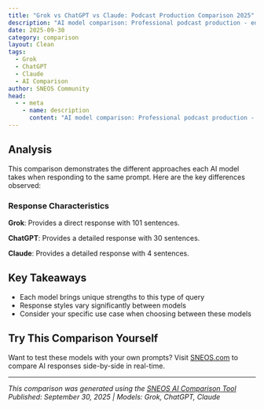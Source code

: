 ```yaml
---
title: "Grok vs ChatGPT vs Claude: Podcast Production Comparison 2025"
description: "AI model comparison: Professional podcast production - editing and sound design..."
date: 2025-09-30
category: comparison
layout: Clean
tags:
  - Grok
  - ChatGPT
  - Claude
  - AI Comparison
author: SNEOS Community
head:
  - - meta
    - name: description
      content: "AI model comparison: Professional podcast production - editing and sound design..."
---
```


<ChatComparison
  title="Grok vs ChatGPT vs Claude: Podcast Production Comparison 2025"
  prompt="Professional podcast production - editing and sound design"
  :responses='{
    "Grok": "Professional podcast production, particularly in editing and sound design, is a critical aspect of creating a high-quality, engaging podcast that stands out in a crowded market. Below, I\u0027ll break down the key components of editing and sound design, along with best practices, tools, and tips for achieving a polished result.\n\n---\n\n### **1. Podcast Editing**\nEditing is the process of refining raw audio recordings to ensure clarity, coherence, and professionalism. It involves removing unwanted content, improving flow, and enhancing the listener\u0027s experience.\n\n#### **Key Steps in Podcast Editing:**\n- **Initial Cleanup:**\n  - Remove filler words (\u0022um,\u0022 \u0022ah,\u0022 \u0022like\u0022) if they disrupt the flow, but retain some for authenticity if they reflect the speaker\u2019s personality.\n  - Cut out long pauses, irrelevant tangents, or off-topic discussions.\n  - Eliminate background noise, clicks, pops, and other audio artifacts using noise reduction tools.\n- **Content Structuring:**\n  - Organize the episode to follow a logical flow (e.g., intro, main discussion, outro).\n  - Add or rearrange segments for better storytelling or pacing.\n- **Leveling and Normalization:**\n  - Adjust volume levels so all speakers are at a consistent level (use compression to balance dynamics).\n  - Normalize the audio to a standard loudness level (industry standard for podcasts is typically -23 LUFS as per the Loudness Recommendation EBU R128).\n- **Timing and Pacing:**\n  - Tighten gaps between sentences or segments to maintain energy without sounding rushed.\n  - Ensure transitions between topics or speakers are smooth.\n- **Adding Elements:**\n  - Insert intros, outros, ads, or sponsor messages (ensure they\u2019re at the correct volume).\n  - Add music beds or sound effects (more on this in sound design below).\n\n#### **Editing Tools:**\n- **Digital Audio Workstations (DAWs):**\n  - **Audacity** (free, beginner-friendly): Great for basic editing and noise reduction.\n  - **Adobe Audition** (professional-grade): Offers advanced features like multitrack editing and noise restoration.\n  - **Reaper** (affordable, customizable): Popular for detailed editing and sound design.\n  - **Logic Pro X** or **Pro Tools** (high-end): Industry standards for professional audio production.\n- **Podcast-Specific Platforms:**\n  - **Descript**: Allows text-based audio editing, ideal for content-heavy edits.\n  - **Hindenburg Journalist**: Designed for spoken-word audio with auto-leveling features.\n\n#### **Best Practices for Editing:**\n- Always work with a backup of the raw audio to avoid accidental data loss.\n- Listen with headphones to catch subtle issues like mouth clicks or low-level noise.\n- Aim for a natural sound; over-editing can make conversations sound robotic.\n- Use crossfades to smooth out cuts and avoid abrupt transitions.\n- Export in high-quality formats ( WAV for final mixes, MP3 at 128-192 kbps for distribution).\n\n---\n\n### **2. Sound Design for Podcasts**\nSound design enhances the listening experience by adding depth, emotion, and branding through music, sound effects, and atmospheric elements. It helps immerse the audience and supports the storytelling.\n\n#### **Key Elements of Sound Design:**\n- **Intro/Outro Music:**\n  - Create or source royalty-free music that reflects the podcast\u2019s tone (e.g., upbeat for a comedy podcast, cinematic for a true crime show).\n  - Ensure music fades in and out smoothly and doesn\u2019t overpower the voice.\n- **Background Music:**\n  - Use subtle background tracks during storytelling segments to evoke emotion or build tension.\n  - Keep music low in the mix (typically -20 to -30 dB below voice levels) to avoid distraction.\n- **Sound Effects (SFX):**\n  - Add relevant sound effects to enhance storytelling (e.g., footsteps for a narrative scene, phone ringing for a dramatized moment).\n  - Use sparingly to avoid overwhelming the listener.\n- **Segues and Transitions:**\n  - Use short musical stings or ambient sounds to signal a change in topic or segment.\n  - Ensure transitions are consistent in style and volume.\n- **Branding Elements:**\n  - Incorporate signature sounds or jingles that listeners associate with your podcast.\n  - Use a consistent intro/outro format for brand recognition.\n\n#### **Sound Design Tools and Resources:**\n- **Royalty-Free Music Libraries:**\n  - **Epidemic Sound**, **Artlist**, or **AudioJungle**: Affordable, high-quality music and SFX.\n  - **Free Music Archive** or **Incompetech**: Free music with creative commons licenses (check usage terms).\n- **Sound Effect Libraries:**\n  - **Freesound.org**: Free community-sourced sound effects.\n  - **Zapsplat** or **SoundBible**: Free and premium SFX.\n- **Mixing in DAWs:**\n  - Use multitrack editing in tools like Adobe Audition or Reaper to layer music, SFX, and voice.\n  - Apply EQ to separate frequencies (e.g., roll off low frequencies on music to prevent muddiness with voice).\n\n#### **Best Practices for Sound Design:**\n- Match the tone of the podcast: A serious interview podcast may only need subtle music, while a narrative podcast can have immersive soundscapes.\n- Maintain a clean audio spectrum: Use EQ to ensure voice, music, and SFX don\u2019t clash (e.g., prioritize voice in the 100-300 Hz range).\n- Test on different playback devices (headphones, car speakers, phone speakers) to ensure the mix translates well.\n- Respect copyrights: Always use licensed or royalty-free assets to avoid legal issues.\n\n---\n\n### **3. Workflow for Professional Podcast Production**\n1. **Pre-Production:**\n   - Plan the episode structure and script (if applicable).\n   - Test recording equipment and environment for optimal sound quality.\n2. **Recording:**\n   - Use high-quality microphones and record in a treated space to minimize background noise.\n   - Record separate tracks for each speaker if possible for easier editing.\n3. **Post-Production (Editing and Sound Design):**\n   - Import raw audio into your DAW or editing software.\n   - Clean up audio (noise removal, leveling).\n   - Edit for content and pacing.\n   - Add music, SFX, and transitions.\n   - Mix and master to meet loudness standards (-23 LUFS).\n4. **Export and Distribution:**\n   - Export the final episode as an MP3 (128-192 kbps for optimal size and quality).\n   - Upload to hosting platforms like Libsyn, Podbean, or Anchor.\n   - Include metadata (episode title, description, tags) for discoverability.\n\n---\n\n### **4. Enhancing Quality with Advanced Techniques**\n- **Noise Reduction:** Use tools like iZotope RX for advanced noise removal (e.g., hums, room tone).\n- **Vocal Enhancement:** Apply subtle de-essing to reduce harsh \u201Cs\u201D sounds and use EQ to boost clarity (add warmth around 200 Hz, brightness around 3-5 kHz).\n- **Automation:** Automate volume levels for music fades or dialogue adjustments instead of manual edits for a smoother result.\n- **Mastering:** Use limiters to prevent clipping and ensure consistent loudness across episodes.\n\n---\n\n### **5. Tips for Efficiency and Consistency**\n- Create templates in your DAW with pre-set EQ, compression, and track layouts for recurring elements (intro/outro music, voice settings).\n- Batch-process common tasks like noise reduction or normalization for multiple episodes.\n- Develop a style guide for your podcast (e.g., how much filler to cut, music style, transition length) to maintain consistency.\n- Outsource if needed: If time or skill is a constraint, hire freelance editors or sound designers on platforms like Upwork or Fiverr.\n\n---\n\n### **6. Common Mistakes to Avoid**\n- Over-editing: Cutting too much can make dialogue sound unnatural.\n- Ignoring loudness standards: Inconsistent volume levels can frustrate listeners.\n- Poor music choices: Avoid overly loud or repetitive tracks that distract from the content.\n- Neglecting metadata: Proper tagging and show notes improve discoverability on platforms like Apple Podcasts or Spotify.\n\n---\n\nBy combining meticulous editing with intentional sound design, you can elevate your podcast to professional standards, retain listeners, and build a loyal audience. If you have specific questions about tools, workflows, or a particular podcast genre (e.g., narrative, interview, true crime), feel free to ask!",
    "ChatGPT": "Certainly! Here\u2019s an overview of professional podcast production focusing on editing and sound design:\n\n### Podcast Editing\n\n**1. Planning and Organization**  \n- **Prepare a Script or Outline:** Even if the show is conversational, having topics and segments planned helps streamline editing.  \n- **Collect Raw Audio:** Record all segments using high-quality microphones in a quiet environment to minimize background noise.\n\n**2. Editing Workflow**  \n- **Import Audio Files:** Use a Digital Audio Workstation (DAW) like Adobe Audition, Audacity, Reaper, or Logic Pro.  \n- **Clean Up Audio:** Remove ums, ahs, long pauses, clicks, and any mistakes or background noises. Tools like iZotope RX can be helpful.  \n- **Arrange Content:** Cut and organize segments logically, remove filler, and tighten conversations to keep listener engagement.  \n- **Leveling and Balancing:** Adjust volume levels to ensure consistent loudness across speakers and segments. Use tools like normalization and compression.  \n- **Noise Reduction:** Apply noise gates and spectral repair if necessary to remove hum, hiss, or other unwanted sounds.\n\n**3. Finalizing the Edit**  \n- **Add Intros, Outros, and Bumpers:** Incorporate music or voiceovers for branding and smooth transitions.  \n- **Metadata and ID3 Tags:** Add episode titles, descriptions, artwork, and other metadata for proper display in podcast apps.  \n- **Export Settings:** Export in the correct format (usually MP3 or AAC) at appropriate bitrates (typically 96-192 kbps for speech).\n\n---\n\n### Podcast Sound Design\n\n**1. Music and Atmosphere**  \n- **Intro and Outro Music:** Select or produce theme music that matches the podcast\u2019s tone and brand identity.  \n- **Background Ambience and Soundscapes:** Use subtle background sounds or atmospheres during storytelling to enhance immersion without overpowering dialogue.\n\n**2. Sound Effects**  \n- **Transitions and Bumpers:** Use sound effects or musical stings between segments to create smooth transitions.  \n- **Dramatic Emphasis:** Add sound effects to reinforce storytelling moments or highlight key points. Ensure they are appropriate and not distracting.\n\n**3. Mixing and Mastering**  \n- **EQ and Compression:** Apply equalization to ensure clarity in voices, cutting muddiness or harsh frequencies. Use compression to even out dynamics.  \n- **Stereo Imaging:** Keep voices typically centered; use stereo effects selectively for music or ambience.  \n- **Loudness Standards:** Master episodes to meet loudness standards (around -16 LUFS for stereo podcasts on most platforms) to ensure consistent playback volume.\n\n---\n\n### Tools and Resources\n\n- **DAWs:** Adobe Audition, Audacity (free), Reaper, GarageBand, Logic Pro  \n- **Plugins:** iZotope RX (noise reduction), Waves plugins (compression, EQ), FabFilter  \n- **Stock Music and SFX:** Epidemic Sound, Artlist, FreeSound.org, AudioJungle  \n- **Hosting Platforms:** Libsyn, Anchor, Podbean, Buzzsprout\n\n---\n\n### Tips for High-Quality Production\n\n- Record in a quiet, treated space to minimize post-production cleanup  \n- Use pop filters and quality microphones for clear dialogue  \n- Keep edits natural to maintain authentic flow and energy  \n- Regularly back up session files and raw recordings  \n- Solicit listener feedback to adjust pacing, sound design, and editing style  \n\nIf you want, I can provide a step-by-step guide on any part or recommend software suited for your needs!",
    "Claude": "Here\u0027s a comprehensive guide to professional podcast production, covering both editing and sound design:\n\n## Pre-Production Setup\n\n### Recording Standards\n- **Sample Rate**: 44.1 kHz or 48 kHz\n- **Bit Depth**: 24-bit minimum\n- **Format**: WAV or AIFF (uncompressed)\n- **Environment**: Treated room or quiet space\n- **Backup**: Always record backup audio\n\n### Essential Equipment\n- Quality microphones (dynamic or condenser)\n- Audio interface\n- Closed-back headphones\n- Pop filters and shock mounts\n- Acoustic treatment\n\n## Audio Editing Workflow\n\n### 1. Organization\n- Create consistent file naming conventions\n- Set up project templates\n- Import and sync all audio sources\n- Create backup copies\n\n### 2. Basic Editing\n- **Noise Reduction**: Remove background hiss/hum\n- **Gate/Expander**: Eliminate bleed between speakers\n- **Cut Dead Air**: Remove long pauses and \u0022ums\u0022\n- **Level Matching**: Balance speaker volumes\n- **Cross-fading**: Smooth transitions between cuts\n\n### 3. Advanced Processing\n- **EQ**: Enhance voice clarity, reduce muddiness\n- **Compression**: Even out dynamic range\n- **De-essing**: Control harsh sibilant sounds\n- **Normalization**: Consistent loudness levels\n\n## Sound Design Elements\n\n### Music Integration\n- **Intro/Outro**: Branded theme music\n- **Transitions**: Musical bridges between segments\n- **Beds**: Subtle background music during speech\n- **Stingers**: Short musical punctuation\n\n### Sound Effects\n- **Ambient Sounds**: Subtle atmosphere\n- **Transition Effects**: Whooshes, sweeps\n- **Emphasis**: Sound punctuation for key points\n- **Branding**: Consistent sonic elements\n\n## Technical Standards\n\n### Loudness Specifications\n- **Integrated LUFS**: -16 to -20 LUFS\n- **True Peak**: Below -1 dBTP\n- **Dynamic Range**: Maintain 6-10 LU\n\n### Quality Control\n- **Frequency Response**: Full, balanced spectrum\n- **Phase Coherence**: Mono compatibility\n- **Artifact Check**: No digital distortion or clicks\n- **Consistency**: Uniform sound throughout\n\n## Professional Software Options\n\n### DAWs (Digital Audio Workstations)\n- **Pro Tools**: Industry standard\n- **Reaper**: Cost-effective, powerful\n- **Adobe Audition**: Excellent spectral editing\n- **Logic Pro**: Mac-based, built-in effects\n- **Hindenburg Pro**: Journalism-focused\n\n### Specialized Plugins\n- **iZotope RX**: Advanced audio repair\n- **FabFilter Pro-Q**: Precise EQ\n- **Waves plugins**: Comprehensive processing\n- **Plugin Alliance**: Vintage-modeled gear\n\n## Workflow Optimization\n\n### Templates and Presets\n- Create standardized project templates\n- Save frequently used effect chains\n- Develop consistent processing presets\n- Build sound effect libraries\n\n### Batch Processing\n- Apply similar treatments to multiple episodes\n- Use scripting for repetitive tasks\n- Automate file conversion and export\n- Standardize metadata embedding\n\n## Common Issues and Solutions\n\n### Audio Problems\n- **Room Echo**: Use noise reduction or re-record\n- **Uneven Levels**: Compression and automation\n- **Background Noise**: Spectral editing tools\n- **Phone Quality**: EQ enhancement, noise reduction\n\n### Editing Challenges\n- **Natural Flow**: Preserve conversational rhythm\n- **Breath Sounds**: Reduce but don\u0027t eliminate completely\n- **Multiple Speakers**: Clear separation and balance\n- **Content Cuts**: Smooth transitions without jarring edits\n\n## Delivery Specifications\n\n### Export Settings\n- **Format**: MP3 (128-192 kbps) or AAC\n- **Metadata**: Complete ID3 tags\n- **Artwork**: High-resolution cover art\n- **Chapter Markers**: For longer episodes\n\n### Distribution Optimization\n- **File Size**: Balance quality with download speed\n- **Compatibility**: Test across various players\n- **Streaming**: Optimize for platform requirements\n- **Archive**: Maintain high-quality masters\n\n## Best Practices\n\n### Efficiency Tips\n- Edit in stages (structure, then polish)\n- Use keyboard shortcuts extensively\n- Work with visual waveforms\n- Take regular breaks to maintain ear accuracy\n\n### Quality Assurance\n- Listen on multiple playback systems\n-"
  }'
  published-date="17:11"
/>

## Analysis

This comparison demonstrates the different approaches each AI model takes when responding to the same prompt. Here are the key differences observed:

### Response Characteristics

**Grok**: Provides a direct response with 101 sentences. 

**ChatGPT**: Provides a detailed response with 30 sentences. 

**Claude**: Provides a detailed response with 4 sentences. 

## Key Takeaways

- Each model brings unique strengths to this type of query
- Response styles vary significantly between models
- Consider your specific use case when choosing between these models

## Try This Comparison Yourself

Want to test these models with your own prompts? Visit [SNEOS.com](https://sneos.com) to compare AI responses side-by-side in real-time.

---

*This comparison was generated using the [SNEOS AI Comparison Tool](https://sneos.com)*
*Published: September 30, 2025 | Models: Grok, ChatGPT, Claude*

